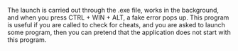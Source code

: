 The launch is carried out through the .exe file, works in the background, and when you press CTRL + WIN + ALT, a fake error pops up. 
This program is useful if you are called to check for cheats, and you are asked to launch some program, then you can pretend that the application does not start with this program.
